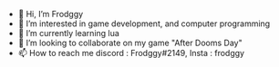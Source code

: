 - 👋 Hi, I’m Frodggy
- 👀 I’m interested in game development, and computer programming
- 🌱 I’m currently learning lua
- 💞️ I’m looking to collaborate on my game "After Dooms Day"
- 📫 How to reach me discord : Frodggy#2149, Insta : frodggy
